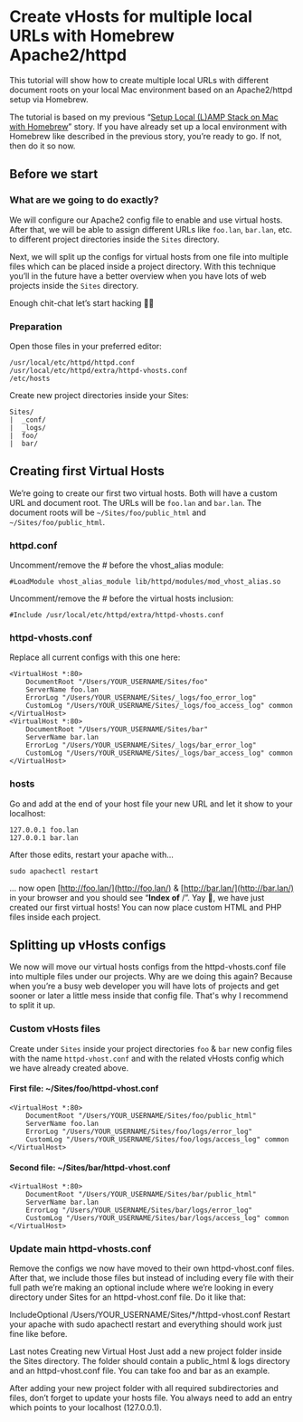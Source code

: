 # Create vHosts for multiple local URLs with Homebrew Apache2/httpd

This tutorial will show how to create multiple local URLs with different document roots on your local Mac environment based on an Apache2/httpd setup via Homebrew.

The tutorial is based on my previous “[Setup Local (L)AMP Stack on Mac with Homebrew](./Setup.md)” story. If you have already set up a local environment with Homebrew like described in the previous story, you’re ready to go. If not, then do it so now.

## Before we start

### What are we going to do exactly?

We will configure our Apache2 config file to enable and use virtual hosts. After that, we will be able to assign different URLs like `foo.lan`, `bar.lan`, etc. to different project directories inside the `Sites` directory.

Next, we will split up the configs for virtual hosts from one file into multiple files which can be placed inside a project directory. With this technique you’ll in the future have a better overview when you have lots of web projects inside the `Sites` directory.

Enough chit-chat let’s start hacking 👨‍💻

### Preparation

Open those files in your preferred editor:

```
/usr/local/etc/httpd/httpd.conf
/usr/local/etc/httpd/extra/httpd-vhosts.conf
/etc/hosts
```

Create new project directories inside your Sites:

```
Sites/
|  _conf/
|  _logs/
|  foo/
|  bar/
```

## Creating first Virtual Hosts

We’re going to create our first two virtual hosts. Both will have a custom URL and document root. The URLs will be `foo.lan` and `bar.lan`. The document roots will be `~/Sites/foo/public_html` and `~/Sites/foo/public_html`.

### httpd.conf

Uncomment/remove the # before the vhost_alias module:

```
#LoadModule vhost_alias_module lib/httpd/modules/mod_vhost_alias.so
```

Uncomment/remove the # before the virtual hosts inclusion:

```
#Include /usr/local/etc/httpd/extra/httpd-vhosts.conf
```

### httpd-vhosts.conf

Replace all current configs with this one here:

```
<VirtualHost *:80>
	DocumentRoot "/Users/YOUR_USERNAME/Sites/foo"
	ServerName foo.lan
	ErrorLog "/Users/YOUR_USERNAME/Sites/_logs/foo_error_log"
	CustomLog "/Users/YOUR_USERNAME/Sites/_logs/foo_access_log" common
</VirtualHost>
<VirtualHost *:80>
	DocumentRoot "/Users/YOUR_USERNAME/Sites/bar"
	ServerName bar.lan
	ErrorLog "/Users/YOUR_USERNAME/Sites/_logs/bar_error_log"
	CustomLog "/Users/YOUR_USERNAME/Sites/_logs/bar_access_log" common
</VirtualHost>
```

### hosts

Go and add at the end of your host file your new URL and let it show to your localhost:

```
127.0.0.1 foo.lan
127.0.0.1 bar.lan
```

After those edits, restart your apache with...
```
sudo apachectl restart
```

... now open [http://foo.lan/](http://foo.lan/) & [http://bar.lan/](http://bar.lan/) in your browser and you should see “**Index of** /”. Yay 🎉, we have just created our first virtual hosts! You can now place custom HTML and PHP files inside each project.

## Splitting up vHosts configs

We now will move our virtual hosts configs from the httpd-vhosts.conf file into multiple files under our projects. Why are we doing this again? Because when you’re a busy web developer you will have lots of projects and get sooner or later a little mess inside that config file. That's why I recommend to split it up.

### Custom vHosts files

Create under `Sites` inside your project directories `foo` & `bar` new config files with the name `httpd-vhost.conf` and with the related vHosts config which we have already created above.

#### First file: ~/Sites/foo/httpd-vhost.conf

```
<VirtualHost *:80>
    DocumentRoot "/Users/YOUR_USERNAME/Sites/foo/public_html"
    ServerName foo.lan
    ErrorLog "/Users/YOUR_USERNAME/Sites/foo/logs/error_log"
    CustomLog "/Users/YOUR_USERNAME/Sites/foo/logs/access_log" common
</VirtualHost>
```

#### Second file: ~/Sites/bar/httpd-vhost.conf

```
<VirtualHost *:80>
    DocumentRoot "/Users/YOUR_USERNAME/Sites/bar/public_html"
    ServerName bar.lan
    ErrorLog "/Users/YOUR_USERNAME/Sites/bar/logs/error_log"
    CustomLog "/Users/YOUR_USERNAME/Sites/bar/logs/access_log" common
</VirtualHost>
```

### Update main httpd-vhosts.conf

Remove the configs we now have moved to their own httpd-vhost.conf files. After that, we include those files but instead of including every file with their full path we’re making an optional include where we’re looking in every directory under Sites for an httpd-vhost.conf file.
Do it like that:

IncludeOptional /Users/YOUR_USERNAME/Sites/*/httpd-vhost.conf
Restart your apache with sudo apachectl restart and everything should work just fine like before.

Last notes
Creating new Virtual Host
Just add a new project folder inside the Sites directory. The folder should contain a public_html & logs directory and an httpd-vhost.conf file. You can take foo and bar as an example.

After adding your new project folder with all required subdirectories and files, don’t forget to update your hosts file. You always need to add an entry which points to your localhost (127.0.0.1).





